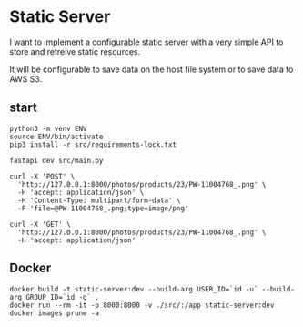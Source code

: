 # Static Server

I want to implement a configurable static server with a very simple API to store and retreive static resources.

It will be configurable to save data on the host file system or to save data to AWS S3.

## start

    python3 -m venv ENV
    source ENV/bin/activate
    pip3 install -r src/requirements-lock.txt

    fastapi dev src/main.py

    curl -X 'POST' \
      'http://127.0.0.1:8000/photos/products/23/PW-11004768_.png' \
      -H 'accept: application/json' \
      -H 'Content-Type: multipart/form-data' \
      -F 'file=@PW-11004768_.png;type=image/png'

    curl -X 'GET' \
      'http://127.0.0.1:8000/photos/products/23/PW-11004768_.png' \
      -H 'accept: application/json'

## Docker

    docker build -t static-server:dev --build-arg USER_ID=`id -u` --build-arg GROUP_ID=`id -g` .
    docker run --rm -it -p 8000:8000 -v ./src/:/app static-server:dev
    docker images prune -a
